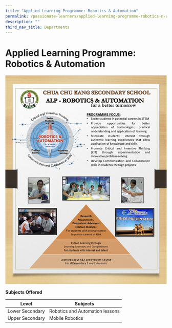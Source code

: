 ```yaml
---
title: "Applied Learning Programme: Robotics & Automation"
permalink: /passionate-learners/applied-learning-programme-robotics-n-automation/
description: ""
third_nav_title: Departments
---
```

# **Applied Learning Programme: Robotics & Automation**

![](/images/E71E436E-3A38-4F46-B910-C2BF8D859CC1.jpeg)

**Subjects Offered**

| Level 	| Subjects 	|
|---	|---	|
| Lower Secondary 	| Robotics and Automation lessons 	|
| Upper Secondary 	| Mobile Robotics 	|